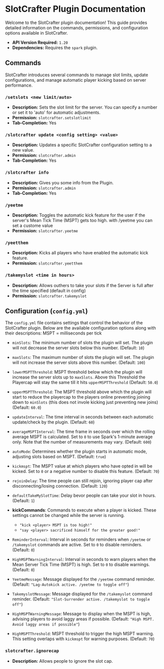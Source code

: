 # SlotCrafter Plugin Documentation

Welcome to the SlotCrafter plugin documentation! This guide provides detailed information on the commands, permissions, and configuration options available in SlotCrafter.


- **API Version Required:** `1.20`
- **Dependencies:** Requires the `spark` plugin.

## Commands

SlotCrafter introduces several commands to manage slot limits, update configurations, and manage automatic player kicking based on server performance.

### `/setslots <new limit/auto>`

- **Description:** Sets the slot limit for the server. You can specify a number or set it to 'auto' for automatic adjustments.
- **Permission:** `slotcrafter.setslotlimit`
- **Tab-Completion:** Yes

### `/slotcrafter update <config setting> <value>`

- **Description:** Updates a specific SlotCrafter configuration setting to a new value.
- **Permission:** `slotcrafter.admin`
- **Tab-Completion:** Yes

### `/slotcrafter info `

- **Description:** Gives you some info from the Plugin.
- **Permission:** `slotcrafter.admin`
- **Tab-Completion:** Yes

### `/yeetme`

- **Description:** Toggles the automatic kick feature for the user if the server's Mean Tick Time (MSPT) gets too high. with /yeetme <mspt> you can set a custome value
- **Permission:** `slotcrafter.yeetme`

### `/yeetthem`

- **Description:** Kicks all players who have enabled the automatic kick feature.
- **Permission:** `slotcrafter.yeetthem`

### `/takemyslot <time in hours>`

- **Description:** Allows outhers to take your slots if the Server is full after the time specified (default in config)
- **Permission:** `slotcrafter.takemyslot`

## Configuration (`config.yml`)

The `config.yml` file contains settings that control the behavior of the SlotCrafter plugin. Below are the available configuration options along with their descriptions:
MSPT = milliseconds per tick
- `minSlots`: The minimum number of slots the plugin will set. The plugin will not decrease the server slots below this number. (Default: `10`)
- `maxSlots`: The maximum number of slots the plugin will set. The plugin will not increase the server slots above this number. (Default: `100`)
- `lowerMSPTThreshold`: MSPT threshold below which the plugin will increase the server slots up to `maxSlots`. Above this Threshold the Playercap will stay the same till it hits `upperMSPTThreshold` (Default: `50.0`)
- `upperMSPTThreshold`: The MSPT threshold above which the plugin will start to reduce the playercap to the players online preventing joining down to `minSlots` (this does not invole kicking just preventing new joins)(Default: `60.0`)
- `updateInterval`: The time interval in seconds between each automatic update/check by the plugin. (Default: `60`)
- `averageMSPTInterval`: The time frame in seconds over which the rolling average MSPT is calculated. Set to `0` to use Spark's 1-minute average only. Note that the number of measurements may vary. (Default: `600`)
- `autoMode`: Determines whether the plugin starts in automatic mode, adjusting slots based on MSPT. (Default: `true`)
- `kickmspt`: The MSPT value at which players who have opted in will be kicked. Set to `0` or a negative number to disable this feature. (Default: `70`)
- `rejoinDelay`: The time people can still rejoin, ignoring player cap after disconnecting/losing connection. (Default: `120`)
- `defaultTakeMySlotTime`: Delay bevor people can take your slot in hours. (Default: `1`)
- **kickCommands**: Commands to execute when a player is kicked. These settings cannot be changed while the server is running.
  - `"kick <player> MSPT is too high!"`
  - `"say <player> sacrificed himself for the greater good!"`

- `ReminderInterval`: Interval in seconds for reminders when `/yeetme` or `/takemyslot` commands are active. Set to `0` to disable reminders. (Default: `0`)

- `HighMSPTWarningInterval`: Interval in seconds to warn players when the Mean Server Tick Time (MSPT) is high. Set to `0` to disable warnings. (Default: `0`)

- `YeetmeMessage`: Message displayed for the `/yeetme` command reminder. (Default: `"Lag-Autokick active. /yeetme to toggle off"`)

- `TakemyslotMessage`: Message displayed for the `/takemyslot` command reminder. (Default: `"Slot-Surrender active. /takemyslot to toggle off"`)

- `HighMSPTWarningMessage`: Message to display when the MSPT is high, advising players to avoid laggy areas if possible. (Default: `"High MSPT. Avoid laggy areas if possible"`)

- `HighMSPTThreshold`: MSPT threshold to trigger the high MSPT warning. This setting overlaps with `kickmspt` for warning purposes. (Default: `70`)

### `slotcrafter.ignorecap`

- **Description:** Allows people to ignore the slot cap.
